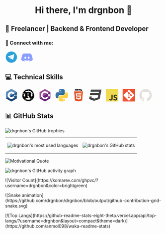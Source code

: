 <h1 align="center">
  Hi there, I'm drgnbon 👋
</h1>

<h2 align="left">
  💼 Freelancer | Backend & Frontend Developer
</h2>

### 🤝 Connect with me:

<a href="https://t.me/drgnbon"><img align="left" src="https://raw.githubusercontent.com/drgnbon/drgnbon/main/src/telegram.png" alt="drgnbon | Telegram" width="40px" style="margin-right: 10px;" /></a>
<a href="https://discord.com/users/660767046908510218"><img align="left" src="https://raw.githubusercontent.com/drgnbon/drgnbon/main/src/discord.png" alt="drgnbon | Discord" width="40px" style="margin-right: 10px;" /></a>

<br clear="left" />

<h2 align="left">
  💻 Technical Skills
</h2>

<p>
  <img src="https://raw.githubusercontent.com/drgnbon/drgnbon/main/src/cpp.png" alt="C++" width="40px" style="margin-right: 10px;"/>
  <img src="https://raw.githubusercontent.com/drgnbon/drgnbon/main/src/rust.png" alt="Rust" width="40px" style="margin-right: 10px;"/>
  <img src="https://raw.githubusercontent.com/drgnbon/drgnbon/main/src/csharp.png" alt="C#" width="40px" style="margin-right: 10px;"/>
  <img src="https://raw.githubusercontent.com/drgnbon/drgnbon/main/src/python.png" alt="Python" width="40px" style="margin-right: 10px;"/>
  <img src="https://raw.githubusercontent.com/drgnbon/drgnbon/main/src/html.png" alt="HTML" width="40px" style="margin-right: 10px;"/>
  <img src="https://raw.githubusercontent.com/drgnbon/drgnbon/main/src/css.png" alt="CSS" width="40px" style="margin-right: 10px;"/>
  <img src="https://raw.githubusercontent.com/drgnbon/drgnbon/main/src/js.png" alt="JavaScript" width="40px" style="margin-right: 10px;"/>
  <img src="https://raw.githubusercontent.com/drgnbon/drgnbon/main/src/git.png" alt="Git" width="40px" style="margin-right: 10px;"/>
  <img src="https://raw.githubusercontent.com/drgnbon/drgnbon/main/src/github.png" alt="GitHub" width="40px" style="margin-right: 10px;"/>
</p>

<h2 align="left">
  📊 GitHub Stats
</h2>

<p align="left">
  <img src="https://github-profile-trophy.vercel.app/?username=drgnbon&theme=radical" alt="drgnbon's GitHub trophies" />
</p>

<table>
  <tr>
    <td>
      <p align="left">
        <img src="https://github-readme-stats.vercel.app/api/top-langs/?username=drgnbon&layout=compact&theme=radical" alt="drgnbon's most used languages" width="355" />
      </p>
    </td>
    <td>
      <p align="left">
        <img src="https://github-readme-stats.vercel.app/api?username=drgnbon&show_icons=true&theme=radical" alt="drgnbon's GitHub stats" width="400" />
      </p>
    </td>
  </tr>
</table>

<p align="left">
  <img src="https://quotes-github-readme.vercel.app/api?type=horizontal&theme=radical" alt="Motivational Quote" />
</p>

<p align="left">
  <img src="https://activity-graph.herokuapp.com/graph?username=drgnbon&theme=radical" alt="drgnbon's GitHub activity graph" />
</p>

<p align="left">
  ![Visitor Count](https://komarev.com/ghpvc/?username=drgnbon&color=brightgreen)
</p>

<p align="left">
  ![Snake animation](https://github.com/drgnbon/drgnbon/blob/output/github-contribution-grid-snake.svg)
</p>
[![Top Langs](https://github-readme-stats-eight-theta.vercel.app/api/top-langs/?username=drgnbon&layout=compact&theme=dark)](https://github.com/anmol098/waka-readme-stats)
